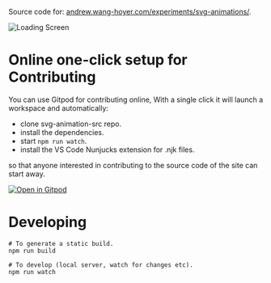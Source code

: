 Source code for: [andrew.wang-hoyer.com/experiments/svg-animations/](http://andrew.wang-hoyer.com/experiments/svg-animations/).

![Loading Screen](https://raw.github.com/ndrwhr/svg-animation-src/master/screenshot.jpg)

# Online one-click setup for Contributing

You can use Gitpod for contributing online, With a single click it will launch a workspace and automatically:

- clone svg-animation-src repo.
- install the dependencies.
- start `npm run watch`.
- install the VS Code Nunjucks extension for .njk files.

so that anyone interested in contributing to the source code of the site can start away.

[![Open in Gitpod](https://gitpod.io/button/open-in-gitpod.svg)](https://gitpod.io/from-referrer/)

# Developing

```
# To generate a static build.
npm run build

# To develop (local server, watch for changes etc).
npm run watch
```
